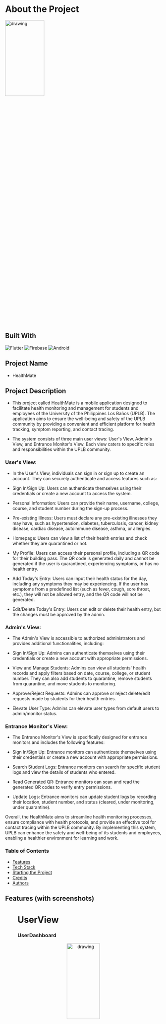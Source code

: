 # About the Project

<img src="images/LoginStudent.png" alt="drawing" width="50%" height="25%"/>

## Built With
 ![Flutter](https://img.shields.io/badge/Flutter-%2302569B.svg?style=for-the-badge&logo=Flutter&logoColor=white) ![Firebase](https://img.shields.io/badge/Firebase-039BE5?style=for-the-badge&logo=Firebase&logoColor=white) ![Android](https://img.shields.io/badge/Android-3DDC84?style=for-the-badge&logo=android&logoColor=white)

## Project Name 
 - HealthMate

## Project Description
 - This project called HealthMate is a mobile application designed to facilitate health monitoring and management for students and employees of the University of the Philippines Los Baños (UPLB). The application aims to ensure the well-being and safety of the UPLB community by providing a convenient and efficient platform for health tracking, symptom reporting, and contact tracing.

- The system consists of three main user views: User's View, Admin's View, and Entrance Monitor's View. Each view caters to specific roles and responsibilities within the UPLB community.

### User's View:

- In the User's View, individuals can sign in or sign up to create an account. They can securely authenticate and access features such as:

- Sign In/Sign Up: Users can authenticate themselves using their credentials or create a new account to access the system.

- Personal Information: Users can provide their name, username, college, course, and student number during the sign-up process.

- Pre-existing Illness: Users must declare any pre-existing illnesses they may have, such as hypertension, diabetes, tuberculosis, cancer, kidney disease, cardiac disease, autoimmune disease, asthma, or allergies.

- Homepage: Users can view a list of their health entries and check whether they are quarantined or not.

- My Profile: Users can access their personal profile, including a QR code for their building pass. The QR code is generated daily and cannot be generated if the user is quarantined, experiencing symptoms, or has no health entry.

- Add Today's Entry: Users can input their health status for the day, including any symptoms they may be experiencing. If the user has symptoms from a predefined list (such as fever, cough, sore throat, etc.), they will not be allowed entry, and the QR code will not be generated.

- Edit/Delete Today's Entry: Users can edit or delete their health entry, but the changes must be approved by the admin.

### Admin's View:
- The Admin's View is accessible to authorized administrators and provides additional functionalities, including:

- Sign In/Sign Up: Admins can authenticate themselves using their credentials or create a new account with appropriate permissions.

- View and Manage Students: Admins can view all students' health records and apply filters based on date, course, college, or student number. They can also add students to quarantine, remove students from quarantine, and move students to monitoring.

- Approve/Reject Requests: Admins can approve or reject delete/edit requests made by students for their health entries.

- Elevate User Type: Admins can elevate user types from default users to admin/monitor status.

### Entrance Monitor's View:
- The Entrance Monitor's View is specifically designed for entrance monitors and includes the following features:

- Sign In/Sign Up: Entrance monitors can authenticate themselves using their credentials or create a new account with appropriate permissions.

- Search Student Logs: Entrance monitors can search for specific student logs and view the details of students who entered.

- Read Generated QR: Entrance monitors can scan and read the generated QR codes to verify entry permissions.

- Update Logs: Entrance monitors can update student logs by recording their location, student number, and status (cleared, under monitoring, under quarantine).

Overall, the HealthMate aims to streamline health monitoring processes, ensure compliance with health protocols, and provide an effective tool for contact tracing within the UPLB community. By implementing this system, UPLB can enhance the safety and well-being of its students and employees, enabling a healthier environment for learning and work.

### Table of Contents
- [Features](#features)
- [Tech Stack](#tech-stack)
- [Starting the Project](#starting-the-project)
- [Credits](#credits)
- [Authors](#authors)

## Features (with screenshots)
<figure align = >
 
<h1>UserView</h1>

### UserDashboard
<p align = "center" ><img src="images/UserDashboard.png" alt="drawing" width="50%" height="25%"/></p>
<figcaption >This is the User Dashboard wherein students would be redirected to after login. This contains the buttons for add entry, edit entry and delete entry. User can also see if they are under monitoring or under quarantine </figcaption>
</br>

### User Add Entry
<p align = "center" ><img src="images/AddEntry.png" alt="drawing" width="50%" height="25%" /></p>
 
 <figcaption >This would add an entry today for the user. They can check all the symptoms that they are currently experiencing and also click a yes or no if they have a close contact </figcaption>
</br>

### User Edit Entry
 <p align = "center" ><img src="images/UserEditEntry.png" alt="drawing" width="50%" height="25%"/></p>
 <figcaption >This would send an entry edit request to the monitoring officer along with their edited valued, they are also asked to input remarks why they want to edit and will be approved or rejected by the monitor</figcaption>
</br>

 ### DeleteEntry 
 <p align = "center" ><img src="images/UserDeleteEntry.png" alt="drawing" width="50%" height="25%"/></p>
  <figcaption >This would delete the entry of the user according to their input and will send an edit request to monitor. They must include remarks on why they want their entry to be deleted.</figcaption>
 </br>

 ### Generated Qr
 <p align = "center" ><img src="images/UserGeneratedQr.png" alt="drawing" width="50%" height="25%"/></p>
  <figcaption >This is generated only when the user who generated an entry has no close contact</figcaption>
</br> 

### **List Of Entries**  
 <p align = "center" ><img src="images/UserListOfEntries.png" alt="drawing" width="50%" height="25%"/></p>
  <figcaption >This is where the list of entries of the user will show. The data shown is the date where they added an entry, whether they have a close contact for that day or not , and if they have any symptoms</figcaption>
</br> 
 
 <h1>Monitor View</h1>

 ### MonitorLogin
<p align = "center" > <img src="images/LoginAsMonitor.png" alt="drawing" width="50%" height="25%"/> </p> 
  <figcaption >The monitor has a seperate login page which redirects them to the monitoring dashboard</figcaption>
</br> 

### Monitor DashBoard
<p align = "center" ><img src="images/MonitorDashboard1.png" alt="drawing" width="50%" height="25%"/></p> 
  <figcaption >This is the monitor dashboard which contains the daily status of entries. The current monitor would be able to see the  cleared, monitoring and quarantined students for today</figcaption>
</br>
 
### Monitor Logs
<p align = "center" ><img src="images/MonitorLogs.png" alt="drawing" width="50%" height="25%"/></p> 
  <figcaption >This is the monitor logs which gets the current list of scanned qr code by entrance monitor. Monitors can search by student name to easily find the student. Monitors can also edit the logs</figcaption>
</br> 

### Monitor Profile
<p align = "center" ><img src="images/MonitorProfile.png" alt="drawing" width="50%" height="25%"/></p> 
  <figcaption >The Monitor Profile contains the current location of the monitor student number, their name, college wherein they can also update their location and this is where they can sign up.</figcaption>
</br> 

### Monitor QrScan
<p align = "center" ><img src="images/MonitorQrScan.png" alt="drawing" width="50%" height="25%"/></p> 
  <figcaption >This scans the students qr code and would be added to the list of the logs. When they scan it would get the id of the entry, it would then be checked on the database if it was generated today, if it's not it's an invalid qr</figcaption>
</br> 

### Monitor User View
<p align = "center" ><img src="images/MonitorUserViewDashboard.png" alt="drawing" width="50%" height="25%"/></p> 
  <figcaption >Monitors can also go the user dashboard and can add, edit or delete an entry. Basically what the functionalities the user has, the monitor has also</figcaption>
</br> 

 ### Admin View

 ### Admin Dashboard
 <p align = "center" ><img src="images/AdminDashboard.png" alt="drawing" width="50%" height="25%"/></p> 
  <figcaption >This is the User Dashboard wherein students would be redirected to after login. This contains the buttons for add entry, edit entry and delete entry. User can also see if they are under monitoring or under quarantine </figcaption>
</br> 

 ### Admin Login
 <p align = "center" ><img src="images/AdminLogin.png" alt="drawing" width="50%" height="25%"/></p> 
  <figcaption >This is the Admin Dashboard wherein the admin would be redirected to after login. They would be able to see the daily status for cleared, monitoring and quarantined students all are which are represented in the pie chart. </figcaption>
</br> 

 ### Admin Profile
 <p align = "center" ><img src="images/AdminProfile.png" alt="drawing" width="50%" height="25%"/></p> 
  <figcaption >This is the admin profile wherein it contains the the profile of the current admin. It shows all their necessary details and such. This is also where they can Sign out</figcaption>
</br> 

 ### Entry Requests
 <p align = "center" ><img src="images/EntryRequests.png" alt="drawing" width="50%" height="25%"/></p> 
  <figcaption >This contains the entry edit requests of students, admins has the power whether they would reject or approve edit request of students after reading their remarks. </figcaption>
</br> 

 ### Delete Requests
 <p align = "center" ><img src="images/DeleteRequests.png" alt="drawing" width="50%" height="25%"/></p> 
  <figcaption >This contains the entry delete requests of students, admins has the power whether they would reject or approve delete request of students after reading their remarks.  </figcaption>
</br> 

</figure>

## Tech Stack
  ### Flutter (Front End)
  Flutter is a cross-platform framework developed by Google for building native-like applications for iOS, Android, and the web from a single codebase. Flutter provides a rich set of UI components and a reactive framework that enables fast and expressive UI development. It allows for seamless integration with Firebase and provides an efficient and performant user interface for the UPLB Health Monitoring System.
  ### Firebase (Back End)
  Firebase is a comprehensive mobile and web application development platform provided by Google. It offers a wide range of services and tools that simplify the development process, including authentication, real-time database, cloud storage, cloud functions, and hosting. Firebase's real-time database and cloud storage are utilized to store and manage user data, health records, and other relevant information for the UPLB Health Monitoring System. Firebase's authentication service is used for user authentication and security.
  ### Android
  Android is a popular operating system developed by Google for mobile devices. It offers a user-friendly interface, a vast selection of applications, and extensive customization options. With its open-source nature, Android has a thriving community of developers constantly contributing to its growth.


# Starting the Project
  1. Build the apk using `flutter build apk`
  2. Install the built apk on your device

# Credits
  - Flutter doc
  - Flutter pub.dev

# Authors
  - John Robertson Despi
  - Jonah Perez
  - Diana Compahinay
  - Joseph Ryan Pena